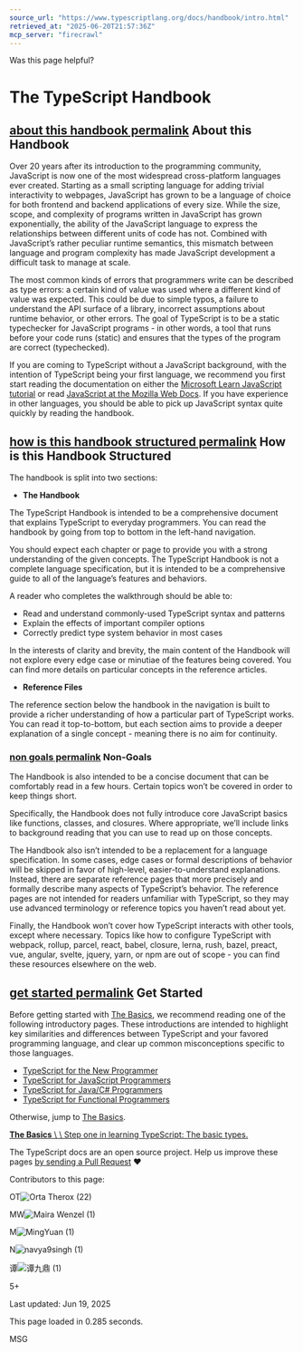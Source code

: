 ```yaml
---
source_url: "https://www.typescriptlang.org/docs/handbook/intro.html"
retrieved_at: "2025-06-20T21:57:36Z"
mcp_server: "firecrawl"
---
```

Was this page helpful?

# The TypeScript Handbook

## [about this handbook permalink](https://www.typescriptlang.org/docs/handbook/intro.html\#about-this-handbook) About this Handbook

Over 20 years after its introduction to the programming community, JavaScript is now one of the most widespread cross-platform languages ever created. Starting as a small scripting language for adding trivial interactivity to webpages, JavaScript has grown to be a language of choice for both frontend and backend applications of every size. While the size, scope, and complexity of programs written in JavaScript has grown exponentially, the ability of the JavaScript language to express the relationships between different units of code has not. Combined with JavaScript’s rather peculiar runtime semantics, this mismatch between language and program complexity has made JavaScript development a difficult task to manage at scale.

The most common kinds of errors that programmers write can be described as type errors: a certain kind of value was used where a different kind of value was expected. This could be due to simple typos, a failure to understand the API surface of a library, incorrect assumptions about runtime behavior, or other errors. The goal of TypeScript is to be a static typechecker for JavaScript programs - in other words, a tool that runs before your code runs (static) and ensures that the types of the program are correct (typechecked).

If you are coming to TypeScript without a JavaScript background, with the intention of TypeScript being your first language, we recommend you first start reading the documentation on either the [Microsoft Learn JavaScript tutorial](https://developer.microsoft.com/javascript/) or read [JavaScript at the Mozilla Web Docs](https://developer.mozilla.org/docs/Web/JavaScript/Guide).
If you have experience in other languages, you should be able to pick up JavaScript syntax quite quickly by reading the handbook.

## [how is this handbook structured permalink](https://www.typescriptlang.org/docs/handbook/intro.html\#how-is-this-handbook-structured) How is this Handbook Structured

The handbook is split into two sections:

- **The Handbook**

The TypeScript Handbook is intended to be a comprehensive document that explains TypeScript to everyday programmers. You can read the handbook by going from top to bottom in the left-hand navigation.

You should expect each chapter or page to provide you with a strong understanding of the given concepts. The TypeScript Handbook is not a complete language specification, but it is intended to be a comprehensive guide to all of the language’s features and behaviors.

A reader who completes the walkthrough should be able to:


  - Read and understand commonly-used TypeScript syntax and patterns
  - Explain the effects of important compiler options
  - Correctly predict type system behavior in most cases

In the interests of clarity and brevity, the main content of the Handbook will not explore every edge case or minutiae of the features being covered. You can find more details on particular concepts in the reference articles.

- **Reference Files**

The reference section below the handbook in the navigation is built to provide a richer understanding of how a particular part of TypeScript works. You can read it top-to-bottom, but each section aims to provide a deeper explanation of a single concept - meaning there is no aim for continuity.


### [non goals permalink](https://www.typescriptlang.org/docs/handbook/intro.html\#non-goals) Non-Goals

The Handbook is also intended to be a concise document that can be comfortably read in a few hours. Certain topics won’t be covered in order to keep things short.

Specifically, the Handbook does not fully introduce core JavaScript basics like functions, classes, and closures. Where appropriate, we’ll include links to background reading that you can use to read up on those concepts.

The Handbook also isn’t intended to be a replacement for a language specification. In some cases, edge cases or formal descriptions of behavior will be skipped in favor of high-level, easier-to-understand explanations. Instead, there are separate reference pages that more precisely and formally describe many aspects of TypeScript’s behavior. The reference pages are not intended for readers unfamiliar with TypeScript, so they may use advanced terminology or reference topics you haven’t read about yet.

Finally, the Handbook won’t cover how TypeScript interacts with other tools, except where necessary. Topics like how to configure TypeScript with webpack, rollup, parcel, react, babel, closure, lerna, rush, bazel, preact, vue, angular, svelte, jquery, yarn, or npm are out of scope - you can find these resources elsewhere on the web.

## [get started permalink](https://www.typescriptlang.org/docs/handbook/intro.html\#get-started) Get Started

Before getting started with [The Basics](https://www.typescriptlang.org/docs/handbook/2/basic-types.html), we recommend reading one of the following introductory pages. These introductions are intended to highlight key similarities and differences between TypeScript and your favored programming language, and clear up common misconceptions specific to those languages.

- [TypeScript for the New Programmer](https://www.typescriptlang.org/docs/handbook/typescript-from-scratch.html)
- [TypeScript for JavaScript Programmers](https://www.typescriptlang.org/docs/handbook/typescript-in-5-minutes.html)
- [TypeScript for Java/C# Programmers](https://www.typescriptlang.org/docs/handbook/typescript-in-5-minutes-oop.html)
- [TypeScript for Functional Programmers](https://www.typescriptlang.org/docs/handbook/typescript-in-5-minutes-func.html)

Otherwise, jump to [The Basics](https://www.typescriptlang.org/docs/handbook/2/basic-types.html).

[**The Basics** \\
\\
Step one in learning TypeScript: The basic types.](https://www.typescriptlang.org/docs/handbook/2/basic-types.html)

The TypeScript docs are an open source project. Help us improve these pages [by sending a Pull Request](https://github.com/microsoft/TypeScript-Website/blob/v2/packages/documentation/copy/en/handbook-v2/The%20Handbook.md) ❤

Contributors to this page:

OT![Orta Therox  (22)](https://avatars.githubusercontent.com/u/49038?s=100&u=0b9ac5bf42a8ea2543a05191e150e0213456744e&v=4)

MW![Maira Wenzel  (1)](https://gravatar.com/avatar/17d8cbeddac419bedf98a1092ca1d4b90c1beac40c312cdcabd97ae37e51a21d?s=32&&d=blank)

M![MingYuan  (1)](https://gravatar.com/avatar/1ea0a4769c93bea4d0bad10ec45ae58dc6407eb397de38aa47abb2893f715d62?s=32&&d=blank)

N![navya9singh  (1)](https://gravatar.com/avatar/e896fd3c90d7bd8d3c276d3ea2dd552ae62d81d4a497cdd589f551c5eb5ccb93?s=32&&d=blank)

谭![谭九鼎  (1)](https://gravatar.com/avatar/34ce2fd19a49f19667974c636f94764b0d9c727087e723af4b08802b10bdbcf9?s=32&&d=blank)

5+

Last updated: Jun 19, 2025

This page loaded in 0.285 seconds.

MSG